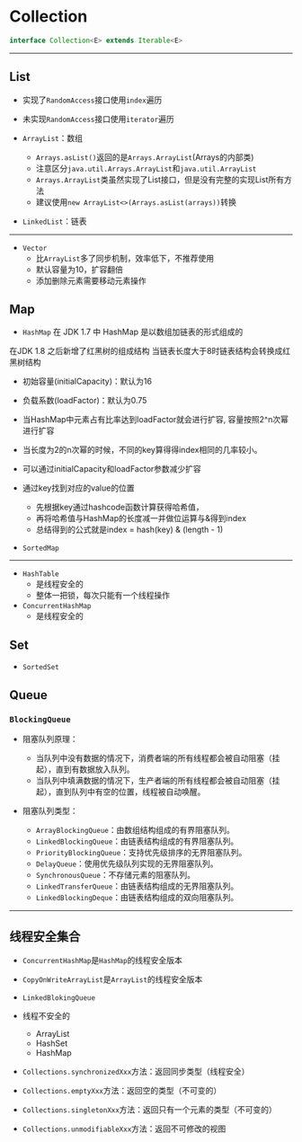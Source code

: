 # Collection

```java
interface Collection<E> extends Iterable<E>
```

---

## List


- 实现了`RandomAccess`接口使用`index`遍历
- 未实现`RandomAccess`接口使用`iterator`遍历

- `ArrayList`：数组
    - `Arrays.asList()`返回的是`Arrays.ArrayList`(Arrays的内部类)
    - 注意区分`java.util.Arrays.ArrayList`和`java.util.ArrayList`
    - `Arrays.ArrayList`类虽然实现了List接口，但是没有完整的实现List所有方法
    - 建议使用`new ArrayList<>(Arrays.asList(arrays))`转换

- `LinkedList`：链表
---

- `Vector`
    - 比`ArrayList`多了同步机制，效率低下，不推荐使用
    - 默认容量为10，扩容翻倍
    - 添加删除元素需要移动元素操作



## Map

- `HashMap`
在 JDK 1.7 中 HashMap 是以数组加链表的形式组成的

在JDK 1.8 之后新增了红黑树的组成结构
当链表长度大于8时链表结构会转换成红黑树结构

- 初始容量(initialCapacity)：默认为16

- 负载系数(loadFactor)：默认为0.75

- 当HashMap中元素占有比率达到loadFactor就会进行扩容, 容量按照2^n次幂进行扩容
- 当长度为2的n次幂的时候，不同的key算得得index相同的几率较小。

- 可以通过initialCapacity和loadFactor参数减少扩容

- 通过key找到对应的value的位置
    - 先根据key通过hashcode函数计算获得哈希值，
    - 再将哈希值与HashMap的长度减一并做位运算与&得到index
    - 总结得到的公式就是index = hash(key) & (length - 1)

- `SortedMap`

---

- `HashTable`
    - 是线程安全的
    - 整体一把锁，每次只能有一个线程操作
- `ConcurrentHashMap`
    - 是线程安全的


## Set

- `SortedSet`

## Queue



### `BlockingQueue`


- 阻塞队列原理：
    - 当队列中没有数据的情况下，消费者端的所有线程都会被自动阻塞（挂起），直到有数据放入队列。
    - 当队列中填满数据的情况下，生产者端的所有线程都会被自动阻塞（挂起），直到队列中有空的位置，线程被自动唤醒。

- 阻塞队列类型：
    - `ArrayBlockingQueue`：由数组结构组成的有界阻塞队列。
    - `LinkedBlockingQueue`：由链表结构组成的有界阻塞队列。
    - `PriorityBlockingQueue`：支持优先级排序的无界阻塞队列。
    - `DelayQueue`：使用优先级队列实现的无界阻塞队列。
    - `SynchronousQueue`：不存储元素的阻塞队列。
    - `LinkedTransferQueue`：由链表结构组成的无界阻塞队列。
    - `LinkedBlockingDeque`：由链表结构组成的双向阻塞队列。





---
## 线程安全集合
- `ConcurrentHashMap`是`HashMap`的线程安全版本
- `CopyOnWriteArrayList`是`ArrayList`的线程安全版本
- `LinkedBlokingQueue`

- 线程不安全的
    - ArrayList
    - HashSet
    - HashMap



- `Collections.synchronizedXxx`方法：返回同步类型（线程安全）
- `Collections.emptyXxx`方法：返回空的类型（不可变的）
- `Collections.singletonXxx`方法：返回只有一个元素的类型（不可变的）
- `Collections.unmodifiableXxx`方法：返回不可修改的视图